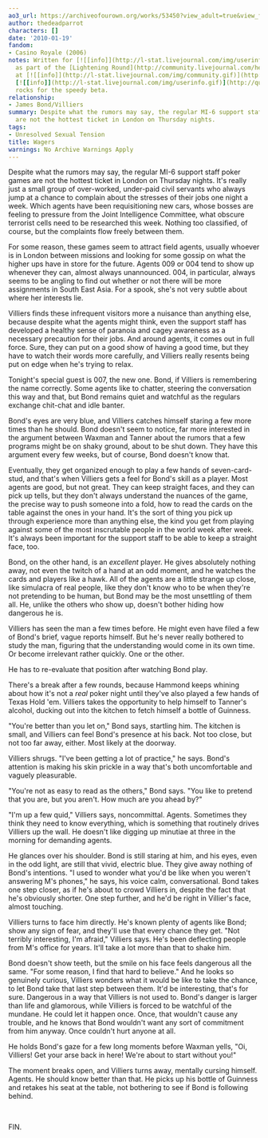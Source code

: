 ```yaml
---
ao3_url: https://archiveofourown.org/works/53450?view_adult=true&view_full_work=true
author: thedeadparrot
characters: []
date: '2010-01-19'
fandom:
- Casino Royale (2006)
notes: Written for [![[info]](http://l-stat.livejournal.com/img/userinfo.gif)](http://simplelyric.livejournal.com/profile)[**simplelyric**](http://simplelyric.livejournal.com/)
  as part of the [Lightening Round](http://community.livejournal.com/help_haiti/2706.html)
  at [![[info]](http://l-stat.livejournal.com/img/community.gif)](http://community.livejournal.com/help_haiti/profile)[**help\_haiti**](http://community.livejournal.com/help_haiti/).
  [![[info]](http://l-stat.livejournal.com/img/userinfo.gif)](http://queenzulu.livejournal.com/profile)[**queenzulu**](http://queenzulu.livejournal.com/)
  rocks for the speedy beta.
relationship:
- James Bond/Villiers
summary: Despite what the rumors may say, the regular MI-6 support staff poker games
  are not the hottest ticket in London on Thursday nights.
tags:
- Unresolved Sexual Tension
title: Wagers
warnings: No Archive Warnings Apply
---
```


Despite what the rumors may say, the regular MI-6 support staff poker games are not the hottest ticket in London on Thursday nights. It's really just a small group of over-worked, under-paid civil servants who always jump at a chance to complain about the stresses of their jobs one night a week. Which agents have been requisitioning new cars, whose bosses are feeling to pressure from the Joint Intelligence Committee, what obscure terrorist cells need to be researched this week. Nothing too classified, of course, but the complaints flow freely between them.

For some reason, these games seem to attract field agents, usually whoever is in London between missions and looking for some gossip on what the higher ups have in store for the future. Agents 009 or 004 tend to show up whenever they can, almost always unannounced. 004, in particular, always seems to be angling to find out whether or not there will be more assignments in South East Asia. For a spook, she's not very subtle about where her interests lie.

Villiers finds these infrequent visitors more a nuisance than anything else, because despite what the agents might think, even the support staff has developed a healthy sense of paranoia and cagey awareness as a necessary precaution for their jobs. And around agents, it comes out in full force. Sure, they can put on a good show of having a good time, but they have to watch their words more carefully, and Villiers really resents being put on edge when he's trying to relax.

Tonight's special guest is 007, the new one. Bond, if Villiers is remembering the name correctly. Some agents like to chatter, steering the conversation this way and that, but Bond remains quiet and watchful as the regulars exchange chit-chat and idle banter.

Bond's eyes are very blue, and Villiers catches himself staring a few more times than he should. Bond doesn't seem to notice, far more interested in the argument between Waxman and Tanner about the rumors that a few programs might be on shaky ground, about to be shut down. They have this argument every few weeks, but of course, Bond doesn't know that.

Eventually, they get organized enough to play a few hands of seven-card-stud, and that's when Villiers gets a feel for Bond's skill as a player. Most agents are good, but not great. They can keep straight faces, and they can pick up tells, but they don't always understand the nuances of the game, the precise way to push someone into a fold, how to read the cards on the table against the ones in your hand. It's the sort of thing you pick up through experience more than anything else, the kind you get from playing against some of the most inscrutable people in the world week after week. It's always been important for the support staff to be able to keep a straight face, too.

Bond, on the other hand, is an *excellent* player. He gives absolutely nothing away, not even the twitch of a hand at an odd moment, and he watches the cards and players like a hawk. All of the agents are a little strange up close, like simulacra of real people, like they don't know who to be when they're not pretending to be human, but Bond may be the most unsettling of them all. He, unlike the others who show up, doesn't bother hiding how dangerous he is.

Villiers has seen the man a few times before. He might even have filed a few of Bond's brief, vague reports himself. But he's never really bothered to study the man, figuring that the understanding would come in its own time. Or become irrelevant rather quickly. One or the other.

He has to re-evaluate that position after watching Bond play.

There's a break after a few rounds, because Hammond keeps whining about how it's not a *real* poker night until they've also played a few hands of Texas Hold 'em. Villiers takes the opportunity to help himself to Tanner's alcohol, ducking out into the kitchen to fetch himself a bottle of Guinness.

"You're better than you let on," Bond says, startling him. The kitchen is small, and Villiers can feel Bond's presence at his back. Not too close, but not too far away, either. Most likely at the doorway.

Villiers shrugs. "I've been getting a lot of practice," he says. Bond's attention is making his skin prickle in a way that's both uncomfortable and vaguely pleasurable.

"You're not as easy to read as the others," Bond says. "You like to pretend that you are, but you aren't. How much are you ahead by?"

"I'm up a few quid," Villiers says, noncommittal. Agents. Sometimes they think they need to know everything, which is something that routinely drives Villiers up the wall. He doesn't like digging up minutiae at three in the morning for demanding agents.

He glances over his shoulder. Bond is still staring at him, and his eyes, even in the odd light, are still that vivid, electric blue. They give away nothing of Bond's intentions. "I used to wonder what you'd be like when you weren't answering M's phones," he says, his voice calm, conversational. Bond takes one step closer, as if he's about to crowd Villiers in, despite the fact that he's obviously shorter. One step further, and he'd be right in Villier's face, almost touching.

Villiers turns to face him directly. He's known plenty of agents like Bond; show any sign of fear, and they'll use that every chance they get. "Not terribly interesting, I'm afraid," Villiers says. He's been deflecting people from M's office for years. It'll take a lot more than that to shake him.

Bond doesn't show teeth, but the smile on his face feels dangerous all the same. "For some reason, I find that hard to believe." And he looks so genuinely curious, Villiers wonders what it would be like to take the chance, to let Bond take that last step between them. It'd be interesting, that's for sure. Dangerous in a way that Villiers is not used to. Bond's danger is larger than life and glamorous, while Villiers is forced to be watchful of the mundane. He could let it happen once. Once, that wouldn't cause any trouble, and he knows that Bond wouldn't want any sort of commitment from him anyway. Once couldn't hurt anyone at all.

He holds Bond's gaze for a few long moments before Waxman yells, "Oi, Villiers! Get your arse back in here! We're about to start without you!"

The moment breaks open, and Villiers turns away, mentally cursing himself. Agents. He should know better than that. He picks up his bottle of Guinness and retakes his seat at the table, not bothering to see if Bond is following behind.

 

FIN.